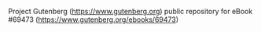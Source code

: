 Project Gutenberg (https://www.gutenberg.org) public repository for
eBook #69473 (https://www.gutenberg.org/ebooks/69473)
